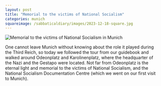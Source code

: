 ```yaml
---
layout: post
title: "Memorial to the victims of National Socialism"
categories: munich
squareimage: /sabbaticaldiary/images/2023-12-18-square.jpg
---
```

<img src="/sabbaticaldiary/images/2023-12-18.jpg" alt="Memorial to the victims of National Socialism in Munich" class="center">

One cannot leave Munich without knowing about the role it played during the Third Reich, so today we followed the tour from our guidebook and walked around Odeonplatz and Karolinenplatz, where the headquarter of the Nazi and the Gestapo were located. Not far from Odeonplatz is the eternal light and memorial to the victims of National Socialism, and the National Socialism Documentation Centre (which we went on our first visit to Munich).